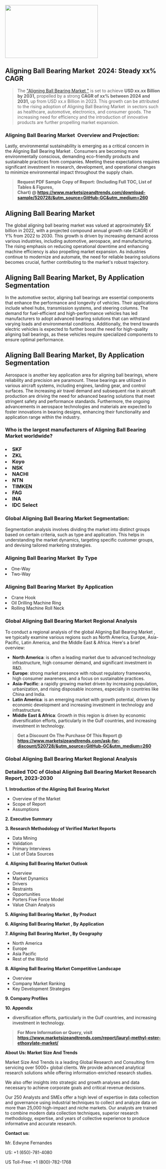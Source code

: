 <p><img class="alignnone size-medium wp-image-20088" src="https://ffe5etoiles.com/wp-content/uploads/2024/12/MST1-300x171.png" alt="" width="300" height="171" /></p><h2 id="ember46" class="ember-view reader-text-block__heading-2">Aligning Ball Bearing Market &nbsp;2024: Steady&nbsp;xx% CAGR</h2><blockquote id="ember47" class="ember-view reader-text-block__blockquote">The&nbsp;<a class="app-aware-link " href="https://www.marketsizeandtrends.com/download-sample/520728/&utm_source=GitHub-GC&utm_medium=260" target="_blank" data-test-app-aware-link="">"Aligning Ball Bearing Market "</a>&nbsp;is set to achieve&nbsp;<strong>USD&nbsp;xx.xx&nbsp;Billion by 2031,</strong>&nbsp;propelled by a strong&nbsp;<strong>CAGR of&nbsp;xx% between 2024 and 2031,</strong>&nbsp;up from USD xx.x Billion in 2023. This growth can be attributed to the rising adoption of&nbsp;Aligning Ball Bearing Market &nbsp;in sectors such as healthcare, automotive, electronics, and consumer goods. The increasing need for efficiency and the introduction of innovative products are further propelling market expansion.</blockquote><h3 id="ember48" class="ember-view reader-text-block__heading-3">Aligning Ball Bearing Market &nbsp;Overview and Projection:</h3><p id="ember49" class="ember-view reader-text-block__paragraph">Lastly, environmental sustainability is emerging as a critical concern in the&nbsp;Aligning Ball Bearing Market . Consumers are becoming more environmentally conscious, demanding eco-friendly products and sustainable practices from companies. Meeting these expectations requires significant investment in research, development, and operational changes to minimize environmental impact throughout the supply chain.</p><blockquote id="ember50" class="ember-view reader-text-block__blockquote"><strong>Request PDF Sample Copy of Report: (Including Full TOC, List of Tables &amp; Figures, Chart)&nbsp;@&nbsp;<strong><a href="https://www.marketsizeandtrends.com/download-sample/520728/&utm_source=GitHub-GC&utm_medium=260" target="_blank">https://www.marketsizeandtrends.com/download-sample/520728/&utm_source=GitHub-GC&utm_medium=260</a></strong></strong></blockquote><h3 class=""> <h2>Aligning Ball Bearing Market</h2><p>The global aligning ball bearing market was valued at approximately $X billion in 2022, with a projected compound annual growth rate (CAGR) of Y% from 2022 to 2030. This growth is driven by increasing demand across various industries, including automotive, aerospace, and manufacturing. The rising emphasis on reducing operational downtime and enhancing machine efficiency is also propelling market expansion. As industries continue to modernize and automate, the need for reliable bearing solutions becomes crucial, further contributing to the market's robust trajectory.</p><h2>Aligning Ball Bearing Market, By Application Segmentation</h2><p>In the automotive sector, aligning ball bearings are essential components that enhance the performance and longevity of vehicles. Their applications include wheel hubs, transmission systems, and steering columns. The demand for fuel-efficient and high-performance vehicles has led manufacturers to adopt advanced bearing solutions that can withstand varying loads and environmental conditions. Additionally, the trend towards electric vehicles is expected to further boost the need for high-quality aligning ball bearings, as these vehicles require specialized components to ensure optimal performance.</p><h2>Aligning Ball Bearing Market, By Application Segmentation</h2><p>Aerospace is another key application area for aligning ball bearings, where reliability and precision are paramount. These bearings are utilized in various aircraft systems, including engines, landing gear, and control surfaces. The increasing air travel demand and subsequent rise in aircraft production are driving the need for advanced bearing solutions that meet stringent safety and performance standards. Furthermore, the ongoing advancements in aerospace technologies and materials are expected to foster innovations in bearing designs, enhancing their functionality and application range within the industry.</p></h3><h3 id="" class="">Who is the largest manufacturers of&nbsp;Aligning Ball Bearing Market worldwide?</h3><h3 class=""></Li><Li>SKF</Li><Li> ZKL</Li><Li> Koyo</Li><Li> NSK</Li><Li> NACHI</Li><Li> NTN</Li><Li> TIMKEN</Li><Li> FAG</Li><Li> INA</Li><Li> IDC Select</h3><h3 id="ember53" class="ember-view reader-text-block__heading-3">Global&nbsp;Aligning Ball Bearing Market Segmentation:</h3><p id="ember54" class="ember-view reader-text-block__paragraph">Segmentation analysis involves dividing the market into distinct groups based on certain criteria, such as type and application. This helps in understanding the market dynamics, targeting specific customer groups, and devising tailored marketing strategies.</p><h3 id="" class="">Aligning Ball Bearing Market &nbsp;By Type</h3><p></Li><Li>One-Way</Li><Li> Two-Way</p><h3 id="" class="">Aligning Ball Bearing Market &nbsp;By Application</h3><p class=""></Li><Li>Crane Hook</Li><Li> Oil Drilling Machine Ring</Li><Li> Rolling Machine Roll Neck</p><h3 id="ember62" class="ember-view reader-text-block__heading-3">Global Aligning Ball Bearing Market Regional Analysis</h3><p id="ember63" class="ember-view reader-text-block__paragraph">To conduct a regional analysis of the global Aligning Ball Bearing Market , we typically examine various regions such as North America, Europe, Asia-Pacific, Latin America, and the Middle East &amp; Africa. Here's a brief overview:</p><ul><li><strong>North America</strong>: is often a leading market due to advanced technology infrastructure, high consumer demand, and significant investment in R&amp;D.</li><li><strong>Europe</strong>: strong market presence with robust regulatory frameworks, high consumer awareness, and a focus on sustainable practices.</li><li><strong>Asia-Pacific</strong>: a rapidly growing market driven by increasing population, urbanization, and rising disposable incomes, especially in countries like China and India.</li><li><strong>Latin America</strong>: is an emerging market with growth potential, driven by economic development and increasing investment in technology and infrastructure.</li><li><strong>Middle East &amp; Africa</strong>: Growth in this region is driven by economic diversification efforts, particularly in the Gulf countries, and increasing investment in technology.</li></ul><blockquote id="ember61" class="ember-view reader-text-block__blockquote"><strong>Get a Discount On The Purchase Of This Report @ <strong><a href="https://html-cleaner.com/" target="">https://www.marketsizeandtrends.com/ask-for-discount/520728/&utm_source=GitHub-GC&utm_medium=260</a></strong></strong></blockquote><h3 id="ember62" class="ember-view reader-text-block__heading-3">Global Aligning Ball Bearing Market Regional Analysis</h3><h3 id="" class="">Detailed TOC of Global Aligning Ball Bearing Market Research Report, 2023-2030</h3><p id="" class=""><strong>1. Introduction of the Aligning Ball Bearing Market </strong></p><ul><li>Overview of the Market</li><li>Scope of Report</li><li>Assumptions</li></ul><p id="" class=""><strong>2. Executive Summary</strong></p><p id="" class=""><strong>3. Research Methodology of Verified Market Reports</strong></p><ul><li>Data Mining</li><li>Validation</li><li>Primary Interviews</li><li>List of Data Sources</li></ul><p id="" class=""><strong>4. Aligning Ball Bearing Market Outlook</strong></p><ul><li>Overview</li><li>Market Dynamics</li><li>Drivers</li><li>Restraints</li><li>Opportunities</li><li>Porters Five Force Model</li><li>Value Chain Analysis</li></ul><p id="" class=""><strong>5. Aligning Ball Bearing Market , By Product</strong></p><p id="" class=""><strong>6. Aligning Ball Bearing Market , By Application</strong></p><p id="" class=""><strong>7. Aligning Ball Bearing Market , By Geography</strong></p><ul><li>North America</li><li>Europe</li><li>Asia Pacific</li><li>Rest of the World</li></ul><p id="" class=""><strong>8. Aligning Ball Bearing Market Competitive Landscape</strong></p><ul><li>Overview</li><li>Company Market Ranking</li><li>Key Development Strategies</li></ul><p id="" class=""><strong>9. Company Profiles</strong></p><p id="" class=""><strong>10. Appendix</strong></p><ul><li>diversification efforts, particularly in the Gulf countries, and increasing investment in technology.</li></ul><blockquote id="ember65" class="ember-view reader-text-block__blockquote"><strong>For More Information or Query, visit <strong><strong><a href="https://html-cleaner.com/" target="">https://www.marketsizeandtrends.com/report/lauryl-methyl-ester-ethoxylate-market/</a></strong></strong></strong></blockquote><p id="" class=""><strong>About Us: Market Size And Trends</strong></p><p id="" class="">Market Size And Trends is a leading Global Research and Consulting firm servicing over 5000+ global clients. We provide advanced analytical research solutions while offering information-enriched research studies.</p><p id="" class="">We also offer insights into strategic and growth analyses and data necessary to achieve corporate goals and critical revenue decisions.</p><p id="" class="">Our 250 Analysts and SMEs offer a high level of expertise in data collection and governance using industrial techniques to collect and analyze data on more than 25,000 high-impact and niche markets. Our analysts are trained to combine modern data collection techniques, superior research methodology, expertise, and years of collective experience to produce informative and accurate research.</p><p id="" class=""><strong>Contact us:</strong></p><p id="" class="">Mr. Edwyne Fernandes</p><p id="" class="">US: +1 (650)-781-4080</p><p id="" class="">US Toll-Free: +1 (800)-782-1768</p>
